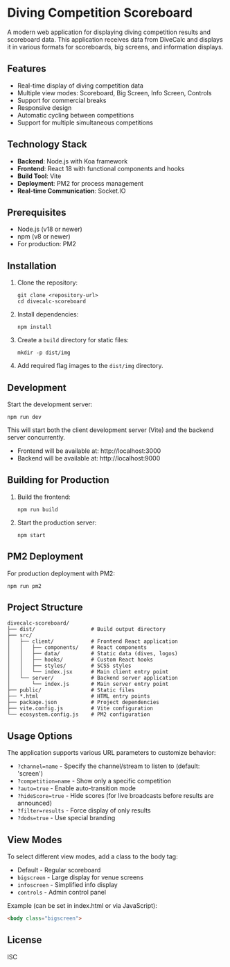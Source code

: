 # Diving Competition Scoreboard

A modern web application for displaying diving competition results and scoreboard data. This application receives data from DiveCalc and displays it in various formats for scoreboards, big screens, and information displays.

## Features

- Real-time display of diving competition data
- Multiple view modes: Scoreboard, Big Screen, Info Screen, Controls
- Support for commercial breaks
- Responsive design
- Automatic cycling between competitions
- Support for multiple simultaneous competitions

## Technology Stack

- **Backend**: Node.js with Koa framework
- **Frontend**: React 18 with functional components and hooks
- **Build Tool**: Vite
- **Deployment**: PM2 for process management
- **Real-time Communication**: Socket.IO

## Prerequisites

- Node.js (v18 or newer)
- npm (v8 or newer)
- For production: PM2

## Installation

1. Clone the repository:
   ```
   git clone <repository-url>
   cd divecalc-scoreboard
   ```

2. Install dependencies:
   ```
   npm install
   ```

3. Create a `build` directory for static files:
   ```
   mkdir -p dist/img
   ```

4. Add required flag images to the `dist/img` directory.

## Development

Start the development server:

```
npm run dev
```

This will start both the client development server (Vite) and the backend server concurrently.

- Frontend will be available at: http://localhost:3000
- Backend will be available at: http://localhost:9000

## Building for Production

1. Build the frontend:
   ```
   npm run build
   ```

2. Start the production server:
   ```
   npm start
   ```

## PM2 Deployment

For production deployment with PM2:

```
npm run pm2
```

## Project Structure

```
divecalc-scoreboard/
├── dist/                  # Build output directory
├── src/
│   ├── client/            # Frontend React application
│   │   ├── components/    # React components
│   │   ├── data/          # Static data (dives, logos)
│   │   ├── hooks/         # Custom React hooks
│   │   ├── styles/        # SCSS styles
│   │   └── index.jsx      # Main client entry point
│   └── server/            # Backend server application
│       └── index.js       # Main server entry point
├── public/                # Static files
├── *.html                 # HTML entry points
├── package.json           # Project dependencies
├── vite.config.js         # Vite configuration
└── ecosystem.config.js    # PM2 configuration
```

## Usage Options

The application supports various URL parameters to customize behavior:

- `?channel=name` - Specify the channel/stream to listen to (default: 'screen')
- `?competition=name` - Show only a specific competition
- `?auto=true` - Enable auto-transition mode
- `?hideScore=true` - Hide scores (for live broadcasts before results are announced)
- `?filter=results` - Force display of only results
- `?dods=true` - Use special branding

## View Modes

To select different view modes, add a class to the body tag:

- Default - Regular scoreboard
- `bigscreen` - Large display for venue screens
- `infoscreen` - Simplified info display
- `controls` - Admin control panel

Example (can be set in index.html or via JavaScript):
```html
<body class="bigscreen">
```

## License

ISC